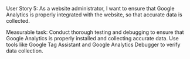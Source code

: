 User Story 5:
As a website administrator, I want to ensure that Google Analytics is properly integrated with the website, so that accurate data is collected.

Measurable task: 
Conduct thorough testing and debugging to ensure that Google Analytics is properly installed and collecting accurate data. Use tools like Google Tag Assistant and Google Analytics Debugger to verify data collection.
